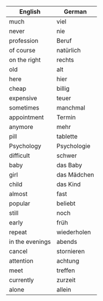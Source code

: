 | English | German |
|---------|--------|
| much | viel |
| never | nie |
| profession | Beruf |
| of course | natürlich |
| on the right | rechts |
| old | alt |
| here | hier |
| cheap | billig |
| expensive | teuer |
| sometimes | manchmal |
| appointment | Termin |
| anymore | mehr |
| pill | tablette |
| Psychology | Psychologie |
| difficult | schwer |
| baby | das Baby |
| girl | das Mädchen |
| child | das Kind |
| almost | fast |
| popular | beliebt |
| still | noch |
| early | früh |
| repeat | wiederholen |
| in the evenings | abends |
| cancel | stornieren |
| attention| achtung |
| meet | treffen |
| currently | zurzeit |
| alone | allein |
